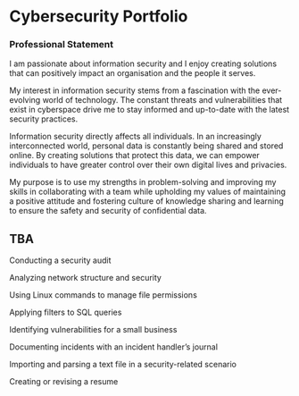 # Cybersecurity Portfolio

### Professional Statement

I am passionate about information security and I enjoy creating solutions that can positively impact an organisation and the people it serves.

My interest in information security stems from a fascination with the ever-evolving world of technology. The constant threats and vulnerabilities that exist in cyberspace drive me to stay informed and up-to-date with the latest security practices.

Information security directly affects all individuals. In an increasingly interconnected world, personal data is constantly being shared and stored online. By creating solutions that protect this data, we can empower individuals to have greater control over their own digital lives and privacies.

My purpose is to use my strengths in problem-solving and improving my skills in collaborating with a team while upholding my values of maintaining a positive attitude and fostering culture of knowledge sharing and learning to ensure the safety and security of confidential data.

## TBA

Conducting a security audit

Analyzing network structure and security

Using Linux commands to manage file permissions

Applying filters to SQL queries

Identifying vulnerabilities for a small business

Documenting incidents with an incident handler’s journal

Importing and parsing a text file in a security-related scenario

Creating or revising a resume
